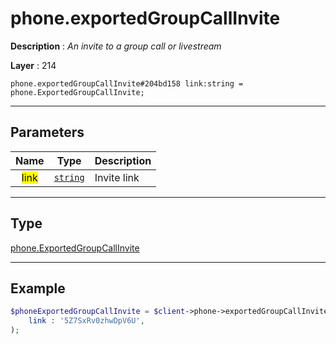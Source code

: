 # phone.exportedGroupCallInvite

**Description** : *An invite to a group call or livestream*

**Layer** : 214

```tl
phone.exportedGroupCallInvite#204bd158 link:string = phone.ExportedGroupCallInvite;
```

---

## Parameters

| Name | Type | Description |
| :---: | :---: | :--- |
| <mark>link</mark> | [`string`](type/string) | Invite link |

---

## Type

[phone.ExportedGroupCallInvite](type/phone.ExportedGroupCallInvite)

---

## Example

```php
$phoneExportedGroupCallInvite = $client->phone->exportedGroupCallInvite(
	link : '5Z7SxRv0zhwDpV6U',
);
```